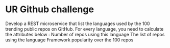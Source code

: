 # UR Github challenge
Develop a REST microservice that list the languages used by the 100 trending public repos on GitHub.
For every language, you need to calculate the attributes below :
Number of repos using this language
The list of repos using the language
Framework popularity over the 100 repos
